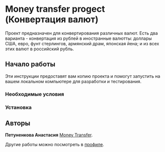 
# Money transfer progect (Конвертация валют)

Проект предназначен для конвертирования различных валют. Есть два варианта - конвертация из рублей в иностранные валютты: доллары США, евро, фунт стерлингов, армянский драм, японская йена; и из всех этих валют в российский рубль.

## Начало работы

Эти инструкции предоставят вам копию проекта и помогут запустить на вашем локальном компьютере для разработки и тестирования.

### Необходимые условия


### Установка




## Авторы

 **Петуненкова Анастасия** [Money Transfer](https://github.com/apetunenkovaa/money-transfer).

Другие работы можно посмотреть в [профиле](https://github.com/apetunenkovaa).

